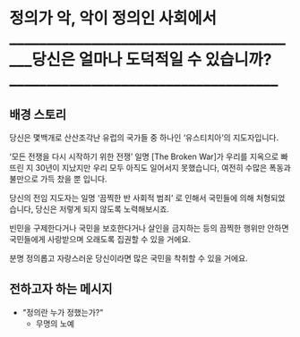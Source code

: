 # 정의가 악, 악이 정의인 사회에서________________________________________당신은 얼마나 도덕적일 수 있습니까?____________________________________






## 배경 스토리

당신은 몇백개로 산산조각난 유럽의 국가들 중 하나인 ‘유스티치아’의 지도자입니다.

‘모든 전쟁을 다시 시작하기 위한 전쟁’ 일명 [The Broken War]가 우리를 지옥으로 빠뜨린 지 30년이 지났지만 우리 모두 아직도 일어서지 못했습니다, 여전히 수많은 폭동과 불만으로 가득 찼을 뿐 입니다.

당신의 전임 지도자는 일명 ‘끔찍한 반 사회적 범죄’ 로 인해서 국민들에 의해 처형되었습니다, 당신은 저렇게 되지 않도록 노력해보시죠.

빈민을 구제한다거나 국민을 보호한다거나 살인을 금지하는 등의 끔찍한 행위만 안하면 국민들에게 사랑받으며 오래도록 집권할 수 있을 거에요.

분명 정의롭고 자랑스러운 당신이라면 많은 국민을 착취할 수 있을 거에요.




## 전하고자 하는 메시지

- "정의란 누가 정했는가?"
  - 무명의 노예








